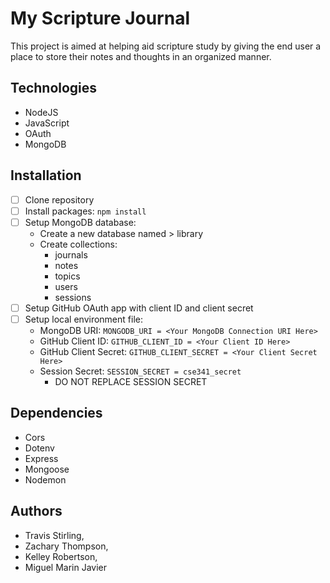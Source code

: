 # My Scripture Journal
This project is aimed at helping aid scripture study by giving the end user a place to store their notes and thoughts in an organized manner.

## Technologies
- NodeJS
- JavaScript
- OAuth
- MongoDB

## Installation
- [ ] Clone repository
- [ ] Install packages: `npm install`
- [ ] Setup MongoDB database:
    - Create a new database named > library
    - Create collections:
        - journals
        - notes
        - topics
        - users
        - sessions
- [ ] Setup GitHub OAuth app with client ID and client secret
- [ ] Setup local environment file: 
    - MongoDB URI: `MONGODB_URI = <Your MongoDB Connection URI Here>`
    - GitHub Client ID: `GITHUB_CLIENT_ID = <Your Client ID Here>`
    - GitHub Client Secret: `GITHUB_CLIENT_SECRET = <Your Client Secret Here>`
    - Session Secret: `SESSION_SECRET = cse341_secret`
        - DO NOT REPLACE SESSION SECRET

## Dependencies
- Cors
- Dotenv
- Express
- Mongoose
- Nodemon

## Authors
- Travis Stirling, 
- Zachary Thompson, 
- Kelley Robertson,
- Miguel Marin Javier

